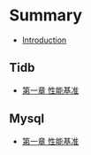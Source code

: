 # Summary

* [Introduction](README.md)

## Tidb
* [第一章 性能基准](Mysql/Chapter1/README.md)

## Mysql
* [第一章 性能基准](Mysql/Chapter1/README.md)

